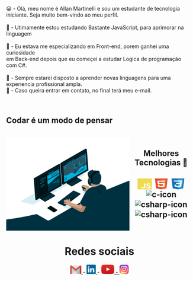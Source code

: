 😀 - Olá, meu nome é Allan Martinelli e sou um estudante de tecnologia iniciante. Seja muito bem-vindo ao meu perfil.<br>
<br>
🤯 - Utimamente estou estudando Bastante JavaScript, para aprimorar na linguagem<br>
<br>
🤣 - Eu estava me especializando em Front-end, porem ganhei uma curiosidade<br>em Back-end depois que eu começei a estudar Logica de programação com C#.<br>
<br>
🤗 - Sempre estarei disposto a aprender novas linguagens para uma experiencia profissional ampla.<br>
📩 - Caso queira entrar em contato, no final terá meu e-mail.




<br>

## Codar é um modo de pensar
<div align ="center">
<div style="display: inline-block"><br>
  <img align="left" height="250" alt="coding-time" src="code.gif">
 <section> <h1 align="center">Melhores Tecnologias 👾<h1>
    <img align="center" height="30" width="40" alt="js-icon"  src="https://raw.githubusercontent.com/devicons/devicon/master/icons/javascript/javascript-plain.svg">
  <img align="center" height="30" width="40" alt="html-icon" src="https://raw.githubusercontent.com/devicons/devicon/master/icons/html5/html5-original.svg">
  <img align="center" height="30" width="40" alt="css-icon" src="https://raw.githubusercontent.com/devicons/devicon/master/icons/css3/css3-original.svg">
  <img align="center" height="30" width="40" alt="c-icon" src="https://cdn.jsdelivr.net/gh/devicons/devicon/icons/cplusplus/cplusplus-original.svg" />
  <img align="center" height="30" width="40" alt="csharp-icon" src="https://cdn.jsdelivr.net/gh/devicons/devicon/icons/csharp/csharp-original.svg" />
  <img align="center" height="30" width="40" alt="csharp-icon" src="https://cdn.jsdelivr.net/gh/devicons/devicon/icons/python/python-original.svg" />
 </section>
 




  
</div>
    <div >
   <h1>Redes sociais</h1>
  <a href = "mailto: souzadev22@gmail.com">
    <img width="30" src="gmail.svg">
  </a>
      <span>-</span>
  <a href = "https://www.linkedin.com/in/allan-souza-7106381a4/">
    <img width="25" src="linkedin.svg">
  </a>
           <span>-</span>
  <a href = "https://www.youtube.com/channel/UCbG4WegEcYMbINUNKHw30Ew">
    <img width="35" src="youtube.svg">
      <span>-</span>
  </a>
         
  <a href = "https://www.instagram.com/allan_martinellih/">
    <img width="25" src="instagram.png">
  </a>
</div>
</div>



